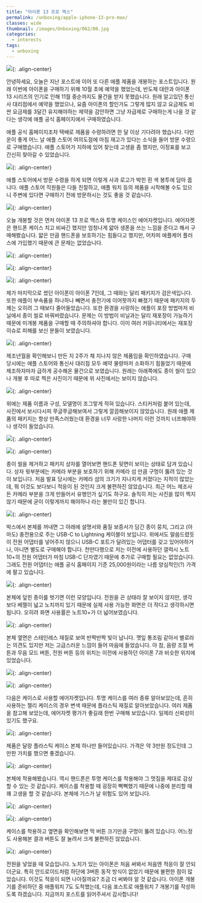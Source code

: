 ```yaml
---
title: "아이폰 13 프로 맥스"
permalink: /unboxing/apple-iphone-13-pro-max/
classes: wide
thumbnail: /images/Unboxing/062/00.jpg
categories:
  - interests
tags:
  - unboxing
---
```


![](/images/Unboxing/062/00.jpg){: .align-center}

안녕하세요, 오늘은 지난 포스트에 이어 또 다른 애플 제품을 개봉하는 포스트입니다. 원래 이번에 아이폰을 구매하기 위해 10월 초에 예약을 했었는데, 반도체 대란과 아이폰 13 시리즈의 인기로 인해 11월 중순까지도 물건을 받지 못했습니다. 원래 알고있던 통신사 대리점에서 예약을 했었으나, 요즘 아이폰의 할인가도 그렇게 많지 않고 요금제도 비싼 요금제를 3달간 유지해야하는 제약을 감안하면 그냥 자급제로 구매하는게 나을 것 같다는 생각에 애플 공식 홈페이지에서 구매하였습니다.

애플 공식 홈페이지조차 택배로 제품을 수령하려면 한 달 이상 기다려야 했습니다. 다만 운이 좋게 어느 날 애플 스토어 여의도점에 마침 재고가 있다는 소식을 들어 방문 수령으로 구매했습니다. 애플 스토어가 지하에 있어 찾는데 고생을 좀 했지만, 이정표를 보고 간신히 찾아갈 수 있었습니다.

![](/images/Unboxing/062/01.jpg){: .align-center}

애플 스토어에서 방문 수령을 하게 되면 이렇게 사과 로고가 박힌 흰 색 봉투에 담아 줍니다. 애플 스토어 직원들은 다들 친절하고, 애플 워치 등의 제품을 시착해볼 수도 있으니 주변에 있다면 구매하기 전에 방문하시는 것도 좋을 것 같습니다.

![](/images/Unboxing/062/02.jpg){: .align-center}

오늘 개봉할 것은 먼저 아이폰 13 프로 맥스와 투명 케이스인 에어자켓입니다. 에어자켓은 핸드폰 케이스 치고 비싸긴 했지만 엄청나게 얇아 생폰을 쓰는 느낌을 준다고 해서 구매해봤습니다. 얇은 만큼 핸드폰을 보호하기는 힘들다고 했지만, 어차피 에플케어 플러스에 가입했기 때문에 큰 문제는 없었습니다.

![](/images/Unboxing/062/03.jpg){: .align-center}

![](/images/Unboxing/062/04.jpg){: .align-center}

![](/images/Unboxing/062/05.jpg){: .align-center}

제가 마지막으로 썼던 아이폰이 아이폰 7인데, 그 때와는 달리 패키지가 검은색입니다. 또한 애플이 부속품을 하나하나 빼면서 충전기에 이어팟까지 빠졌기 때문에 패키지의 두께는 오히려 그 때보다 줄어들었습니다. 또한 환경을 사랑하는 애플이 포장 방법마저 비닐에서 종이 씰로 바꿔버렸습니다. 문제는 이 방법이 비닐과는 달리 재포장이 가능하기 때문에 미개봉 제품을 구매할 때 주의하셔야 합니다. 이미 여러 커뮤니티에서는 재포장 이슈로 피해를 보신 분들이 보였습니다.

![](/images/Unboxing/062/06.jpg){: .align-center}

제조년월을 확인해보니 만든 지 2주가 채 지나지 않은 제품임을 확인하였습니다. 구매 당시에는 애플 스토어와 통신사 대리점 모두 예약 물량마저 소화하기 힘들었기 때문에 제조하자마자 급하게 공수해온 물건으로 보였습니다. 원래는 아래쪽에도 종이 씰이 있으나 개봉 후 따로 찍은 사진이기 때문에 위 사진에서는 보이지 않습니다.

![](/images/Unboxing/062/07.jpg){: .align-center}

위에는 제품 이름과 구성, 모델명이 조그맣게 적혀 있습니다. 스티커처럼 붙어 있는데, 사진에서 보시다시피 쭈글쭈글해보여서 그렇게 깔끔해보이지 않았습니다. 원래 애플 제품의 패키지는 항상 만족스러웠는데 환경을 너무 사랑한 나머지 이런 것까지 너프해야하나 생각이 들었습니다.

![](/images/Unboxing/062/08.jpg){: .align-center}

![](/images/Unboxing/062/09.jpg){: .align-center}

종이 씰을 제거하고 패키지 상자를 열어보면 핸드폰 뒷면이 보이는 상태로 담겨 있습니다. 상자 윗부분에는 카메라 부분을 보호하기 위해 카메라 섬 만큼 구멍이 뚫려 있는 것이 보입니다. 처음 발표 당시에는 카메라 섬의 크기가 지나치게 커졌다는 지적이 많았는데, 뭐 이것도 보다보니 적응이 된 것인지 크게 불편하진 않았습니다. 최근 어느 제조사든 카메라 부분을 크게 만들어서 유행인가 싶기도 하구요. 솔직히 저는 사진을 많이 찍지 않기 때문에 굳이 이렇게까지 해야하나 라는 불만이 있긴 합니다.

![](/images/Unboxing/062/10.jpg){: .align-center}

박스에서 본체를 꺼내면 그 아래에 설명서와 품질 보증서가 담긴 종이 뭉치, 그리고 (아마도) 충전용으로 주는 USB-C to Lightning 케이블이 보입니다. 위에서도 말씀드렸듯이 전원 어댑터를 넣어주지 않으니 USB-C 포트가 달려있는 어댑터를 갖고 있어야하거나, 아니면 별도로 구매해야 합니다. 천만다행으로 저는 이전에 사용하던 갤럭시 노트 10+의 전원 어댑터가 마침 USB-C 단자였기 때문에 추가로 구매할 필요는 없었습니다. 그래도 전원 어댑터는 애플 공식 홈페이지 기준 25,000원이라는 나름 양심적인(?) 가격에 팔고 있습니다.

![](/images/Unboxing/062/11.jpg){: .align-center}

본체에 덮힌 종이를 벗기면 이런 모양입니다. 전원을 끈 상태라 잘 보이지 않지만, 생각보다 베젤이 넓고 노치까지 있기 때문에 실제 사용 가능한 화면은 더 작다고 생각하시면 됩니다. 오히려 화면 사용률은 노트10+가 더 넓어보였습니다.

![](/images/Unboxing/062/12.jpg){: .align-center}

본체 옆면은 스테인레스 재질로 보여 반짝반짝 빛이 납니다. 깻잎 통조림 같아서 별로라는 의견도 있지만 저는 고급스러운 느낌이 들어 마음에 들었습니다. 아 참, 음량 조절 버튼과 무음 모드 버튼, 전원 버튼 등의 위치는 이전에 사용하던 아이폰 7과 비슷한 위치에 있었습니다.

![](/images/Unboxing/062/13.jpg){: .align-center}

![](/images/Unboxing/062/14.jpg){: .align-center}

다음은 케이스로 사용할 에어자켓입니다. 투명 케이스를 여러 종류 알아보았는데, 흔히 사용하는 젤리 케이스의 경우 변색 때문에 플라스틱 재질로 알아보았습니다. 여러 제품을 참고해 보았는데, 에어자켓 평가가 좋길래 한번 구매해 보았습니다. 일제라 신뢰성이 있기도 했구요.

![](/images/Unboxing/062/15.jpg){: .align-center}

제품은 달랑 플라스틱 케이스 본체 하나만 들어있습니다. 가격은 약 3만원 정도인데 그만한 가치를 했으면 좋겠습니다.

![](/images/Unboxing/062/16.jpg){: .align-center}

본체에 착용해봤습니다. 역시 핸드폰은 투명 케이스를 착용해야 그 멋짐을 제대로 감상할 수 있는 것 같습니다. 케이스를 착용할 때 굉장히 뻑뻑했기 때문에 나중에 분리할 때 꽤 고생을 할 것 같습니다. 본체에 기스가 날 위험도 있어 보입니다.

![](/images/Unboxing/062/17.jpg){: .align-center}

![](/images/Unboxing/062/18.jpg){: .align-center}

케이스를 착용하고 옆면을 확인해보면 딱 버튼 크기만큼 구멍이 뚫려 있습니다. 어느정도 사용해본 결과 버튼도 잘 눌려서 크게 불편하진 않았습니다.

![](/images/Unboxing/062/19.jpg){: .align-center}

전원을 넣었을 때 모습입니다. 노치가 있는 아이폰은 처음 써봐서 처음엔 적응이 잘 안되더군요. 특히 안드로이드처럼 하단에 3버튼 동작 방식이 없었기 때문에 불편한 점이 많았습니다. 이것도 적응이 되면 나아질까요? 조금 더 써봐야 알 것 같습니다. 아이폰 개봉기를 준비하던 중 애플워치 7도 도착했는데, 다음 포스트로 애플워치 7 개봉기를 작성하도록 하겠습니다. 지금까지 포스트를 읽어주셔서 감사합니다!